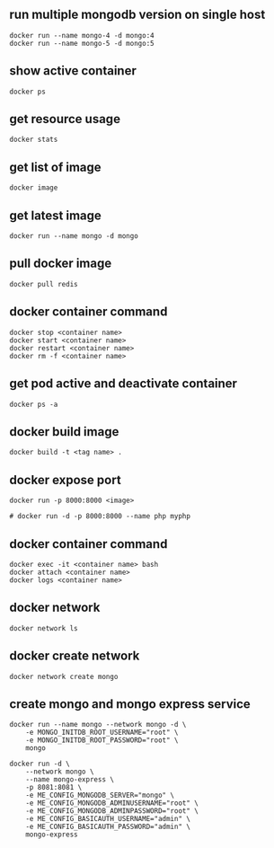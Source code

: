 ## run multiple mongodb version on single host
```
docker run --name mongo-4 -d mongo:4
docker run --name mongo-5 -d mongo:5
```

## show active container
```
docker ps 
```

## get resource usage
```
docker stats
```

## get list of image
```
docker image
```

## get latest image
```
docker run --name mongo -d mongo
```

## pull docker image 
```
docker pull redis
```

## docker container command
```
docker stop <container name>
docker start <container name>
docker restart <container name>
docker rm -f <container name>
```

## get pod active and deactivate container
```
docker ps -a
```

## docker build image
```
docker build -t <tag name> .
```

## docker expose port
```
docker run -p 8000:8000 <image>

# docker run -d -p 8000:8000 --name php myphp
```

## docker container command 
```
docker exec -it <container name> bash
docker attach <container name>
docker logs <container name>
```

## docker network
```
docker network ls
```

## docker create network
```
docker network create mongo
```

## create mongo and mongo express service
```
docker run --name mongo --network mongo -d \
    -e MONGO_INITDB_ROOT_USERNAME="root" \
    -e MONGO_INITDB_ROOT_PASSWORD="root" \
    mongo
    
docker run -d \
    --network mongo \
    --name mongo-express \
    -p 8081:8081 \
    -e ME_CONFIG_MONGODB_SERVER="mongo" \
    -e ME_CONFIG_MONGODB_ADMINUSERNAME="root" \
    -e ME_CONFIG_MONGODB_ADMINPASSWORD="root" \
    -e ME_CONFIG_BASICAUTH_USERNAME="admin" \
    -e ME_CONFIG_BASICAUTH_PASSWORD="admin" \
    mongo-express
```


